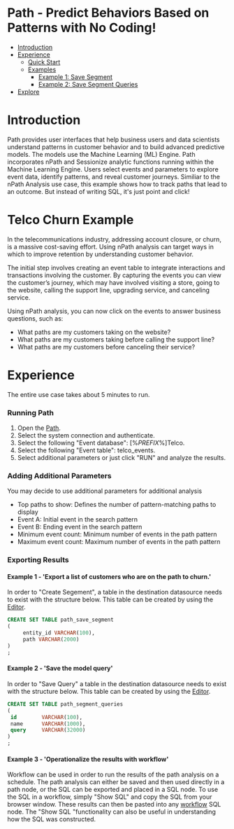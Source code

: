 ﻿# Path - Predict Behaviors Based on Patterns with No Coding!

- [Introduction](#introduction)
- [Experience](#experience)
  - [Quick Start](#quick-start)
  - [Examples](#examples)
    - [Example 1: Save Segment](#)
    - [Example 2: Save Segment Queries](#)
- [Explore](#explore)

# Introduction

Path provides user interfaces that help business users and data scientists understand patterns in customer behavior and to build advanced predictive models. The models use the Machine Learning (ML) Engine. Path incorporates nPath and Sessionize analytic functions running within the Machine Learning Engine. Users select events and parameters to explore event data, identify patterns, and reveal customer journeys.
Similiar to the nPath Analysis use case, this example shows how to track paths that lead to an outcome. But instead of writing SQL, it's just point and click!

# Telco Churn Example

In the telecommunications industry, addressing account closure, or churn, is a massive cost-saving effort. Using nPath analysis can target ways in which to improve retention by understanding customer behavior.

The initial step involves creating an event table to integrate interactions and transactions involving the customer. By capturing the events you can view the customer’s journey, which may have involved visiting a store, going to the website, calling the support line, upgrading service, and canceling service.

Using nPath analysis, you can now click on the events to answer business questions, such as:

- What paths are my customers taking on the website?
- What paths are my customers taking before calling the support line?
- What paths are my customers before canceling their service?

# Experience

The entire use case takes about 5 minutes to run.

### Running Path

1. Open the <a href="/path-analyzer">Path</a>.
2. Select the system connection and authenticate.
3. Select the following "Event database": [%_PREFIX_%]Telco.
4. Select the following "Event table": telco_events.
5. Select additional parameters or just click "RUN" and analyze the results.

### Adding Additional Parameters

You may decide to use additional parameters for additional analysis

- Top paths to show: Defines the number of pattern-matching paths to display
- Event A: Initial event in the search pattern
- Event B: Ending event in the search pattern
- Minimum event count: Minimum number of events in the path pattern
- Maximum event count: Maximum number of events in the path pattern

### Exporting Results

#### Example 1 - 'Export a list of customers who are on the path to churn.'

In order to "Create Segement", a table in the destination datasource needs to exist with the structure below. This table can be created by using the <a href="/editor">Editor</a>.

```sql
CREATE SET TABLE path_save_segment
(
     entity_id VARCHAR(100),
     path VARCHAR(2000)
)
;
```

#### Example 2 - 'Save the model query'

In order to "Save Query" a table in the destination datasource needs to exist with the structure below. This table can be created by using the <a href="/editor">Editor</a>.

```sql
CREATE SET TABLE path_segment_queries
(
 id        VARCHAR(100),
 name      VARCHAR(1000),
 query     VARCHAR(32000)
)
;
```

#### Example 3 - 'Operationalize the results with workflow'

Workflow can be used in order to run the results of the path analysis on a schedule. The path analysis can either be saved and then used directly in a path node, or the SQL can be exported and placed in a SQL node. To use the SQL in a workflow, simply "Show SQL" and copy the SQL from your browser window. These results can then be pasted into any <a href="/workflow/">workflow</a> SQL node. The "Show SQL "functionality can also be useful in understanding how the SQL was constructed.
